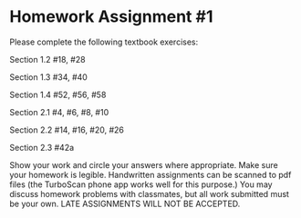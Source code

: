 # Homework Assignment #1 

Please complete the following textbook exercises:  

Section 1.2 #18, #28  

Section 1.3 #34, #40  

Section 1.4 #52, #56, #58

Section 2.1 #4, #6, #8, #10

Section 2.2 #14, #16, #20, #26

Section 2.3 #42a

Show your work and circle your answers where appropriate. Make sure your homework is legible. Handwritten assignments can be scanned to pdf files (the TurboScan phone app works well for this purpose.) You may discuss homework problems with classmates, but all work submitted must be your own. LATE ASSIGNMENTS WILL NOT BE ACCEPTED.
